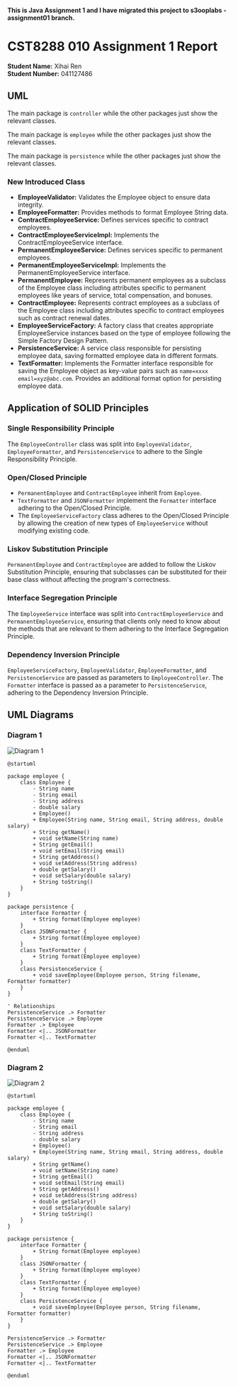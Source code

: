 **This is Java Assignment 1 and I have migrated this project to s3ooplabs - assignment01 branch.**


# CST8288 010 Assignment 1 Report

**Student Name:** Xihai Ren  
**Student Number:** 041127486

## UML

The main package is `controller` while the other packages just show the relevant classes.

The main package is `employee` while the other packages just show the relevant classes.

The main package is `persistence` while the other packages just show the relevant classes.

### New Introduced Class

- **EmployeeValidator:** Validates the Employee object to ensure data integrity.
- **EmployeeFormatter:** Provides methods to format Employee String data.
- **ContractEmployeeService:** Defines services specific to contract employees.
- **ContractEmployeeServiceImpl:** Implements the ContractEmployeeService interface.
- **PermanentEmployeeService:** Defines services specific to permanent employees.
- **PermanentEmployeeServiceImpl:** Implements the PermanentEmployeeService interface.
- **PermanentEmployee:** Represents permanent employees as a subclass of the Employee class including attributes specific to permanent employees like years of service, total compensation, and bonuses.
- **ContractEmployee:** Represents contract employees as a subclass of the Employee class including attributes specific to contract employees such as contract renewal dates.
- **EmployeeServiceFactory:** A factory class that creates appropriate EmployeeService instances based on the type of employee following the Simple Factory Design Pattern.
- **PersistenceService:** A service class responsible for persisting employee data, saving formatted employee data in different formats.
- **TextFormatter:** Implements the Formatter interface responsible for saving the Employee object as key-value pairs such as `name=xxxx email=xyz@abc.com`. Provides an additional format option for persisting employee data.

## Application of SOLID Principles

### Single Responsibility Principle

The `EmployeeController` class was split into `EmployeeValidator`, `EmployeeFormatter`, and `PersistenceService` to adhere to the Single Responsibility Principle.

### Open/Closed Principle

- `PermanentEmployee` and `ContractEmployee` inherit from `Employee`.
- `TextFormatter` and `JSONFormatter` implement the `Formatter` interface adhering to the Open/Closed Principle.
- The `EmployeeServiceFactory` class adheres to the Open/Closed Principle by allowing the creation of new types of `EmployeeService` without modifying existing code.

### Liskov Substitution Principle

`PermanentEmployee` and `ContractEmployee` are added to follow the Liskov Substitution Principle, ensuring that subclasses can be substituted for their base class without affecting the program's correctness.

### Interface Segregation Principle

The `EmployeeService` interface was split into `ContractEmployeeService` and `PermanentEmployeeService`, ensuring that clients only need to know about the methods that are relevant to them adhering to the Interface Segregation Principle.

### Dependency Inversion Principle

`EmployeeServiceFactory`, `EmployeeValidator`, `EmployeeFormatter`, and `PersistenceService` are passed as parameters to `EmployeeController`. The `Formatter` interface is passed as a parameter to `PersistenceService`, adhering to the Dependency Inversion Principle.

## UML Diagrams

### Diagram 1

![Diagram 1](path-to-diagram1.png)

```plantuml
@startuml

package employee {
    class Employee { 
        - String name
        - String email
        - String address
        - double salary
        + Employee()    
        + Employee(String name, String email, String address, double salary) 
        + String getName()
        + void setName(String name)
        + String getEmail()
        + void setEmail(String email)
        + String getAddress() 
        + void setAddress(String address)
        + double getSalary()
        + void setSalary(double salary)
        + String toString()
    }
}

package persistence {
    interface Formatter {
        + String format(Employee employee)
    }
    class JSONFormatter {
        + String format(Employee employee)
    }
    class TextFormatter {
        + String format(Employee employee)
    }
    class PersistenceService {
        + void saveEmployee(Employee person, String filename, Formatter formatter) 
    }
}

' Relationships
PersistenceService .> Formatter
PersistenceService .> Employee
Formatter .> Employee
Formatter <|.. JSONFormatter
Formatter <|.. TextFormatter

@enduml
```

### Diagram 2

![Diagram 2](path-to-diagram2.png)

```plantuml
@startuml

package employee {
    class Employee { 
        - String name
        - String email
        - String address
        - double salary
        + Employee()    
        + Employee(String name, String email, String address, double salary) 
        + String getName()
        + void setName(String name)
        + String getEmail()
        + void setEmail(String email)
        + String getAddress() 
        + void setAddress(String address)
        + double getSalary()
        + void setSalary(double salary)
        + String toString()
    }
}

package persistence {
    interface Formatter {
        + String format(Employee employee)
    }
    class JSONFormatter {
        + String format(Employee employee)
    }
    class TextFormatter {
        + String format(Employee employee)
    }
    class PersistenceService {
        + void saveEmployee(Employee person, String filename, Formatter formatter) 
    }
}

PersistenceService .> Formatter
PersistenceService .> Employee
Formatter .> Employee
Formatter <|.. JSONFormatter
Formatter <|.. TextFormatter

@enduml
```

